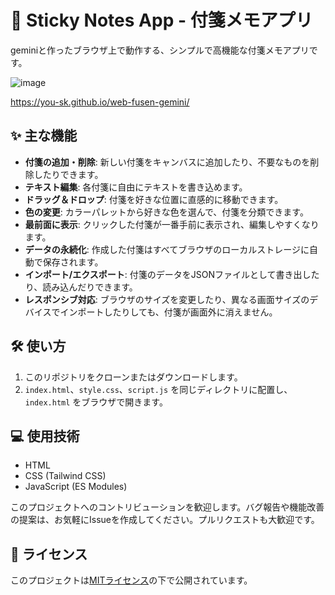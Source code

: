 # 🚀 Sticky Notes App - 付箋メモアプリ

geminiと作ったブラウザ上で動作する、シンプルで高機能な付箋メモアプリです。

![image](https://github.com/user-attachments/assets/ed06f1f3-9262-4d5a-a360-e88ec621ebe5)

https://you-sk.github.io/web-fusen-gemini/

## ✨ 主な機能

* **付箋の追加・削除**: 新しい付箋をキャンバスに追加したり、不要なものを削除したりできます。
* **テキスト編集**: 各付箋に自由にテキストを書き込めます。
* **ドラッグ＆ドロップ**: 付箋を好きな位置に直感的に移動できます。
* **色の変更**: カラーパレットから好きな色を選んで、付箋を分類できます。
* **最前面に表示**: クリックした付箋が一番手前に表示され、編集しやすくなります。
* **データの永続化**: 作成した付箋はすべてブラウザのローカルストレージに自動で保存されます。
* **インポート/エクスポート**: 付箋のデータをJSONファイルとして書き出したり、読み込んだりできます。
* **レスポンシブ対応**: ブラウザのサイズを変更したり、異なる画面サイズのデバイスでインポートしたりしても、付箋が画面外に消えません。

## 🛠️ 使い方

1.  このリポジトリをクローンまたはダウンロードします。
2.  `index.html`、`style.css`、`script.js` を同じディレクトリに配置し、`index.html` をブラウザで開きます。

## 💻 使用技術

* HTML
* CSS (Tailwind CSS)
* JavaScript (ES Modules)

このプロジェクトへのコントリビューションを歓迎します。バグ報告や機能改善の提案は、お気軽にIssueを作成してください。プルリクエストも大歓迎です。

## 📄 ライセンス

このプロジェクトは[MITライセンス](https://opensource.org/licenses/MIT)の下で公開されています。
